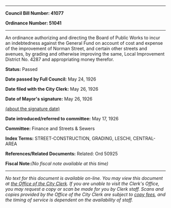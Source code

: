 

********

**Council Bill Number: 41077**
   
**Ordinance Number: 51041**
********

 An ordinance authorizing and directing the Board of Public Works to incur an indebtedness against the General Fund on account of cost and expense of the improvement of Norman Street, and certain other streets and avenues, by grading and otherwise improving the same, Local Improvement District No. 4287 and appropriating money therefor.

**Status:** Passed
   
**Date passed by Full Council:** May 24, 1926
   
**Date filed with the City Clerk:** May 26, 1926
   
**Date of Mayor's signature:** May 26, 1926
   
[(about the signature date)](/~public/approvaldate.htm)
   
   
   
**Date introduced/referred to committee:** May 17, 1926
   
**Committee:** Finance and Streets & Sewers
   
   
**Index Terms:** STREET-CONSTRUCTION, GRADING, LESCHI, CENTRAL-AREA

**References/Related Documents:** Related: Ord 50925

**Fiscal Note:**_(No fiscal note available at this time)_
********

_No text for this document is available on-line. You may view this document at [the Office of the City Clerk](http://www.seattle.gov/leg/clerk/contactUs.htm). If you are unable to visit the Clerk's Office, you may request a copy or scan be made for you by Clerk staff. Scans and copies provided by the Office of the City Clerk are subject to [copy fees](http://clerk.seattle.gov/~public/clerkfees.htm), and the timing of service is dependent on the availability of staff._

